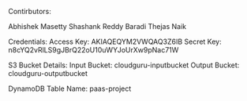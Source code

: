 Contirbutors:

Abhishek Masetty
Shashank Reddy Baradi
Thejas Naik

Credentials:
Access Key: AKIAQEQYM2VWQAQ3Z6IB
Secret Key: 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

S3 Bucket Details:
Input Bucket: cloudguru-inputbucket
Output Bucket: cloudguru-outputbucket

DynamoDB Table Name: paas-project